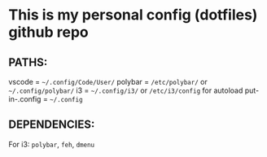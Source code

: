 # This is my personal config (dotfiles) github repo

## PATHS:

vscode = `~/.config/Code/User/`
polybar = `/etc/polybar/` or `~/.config/polybar/`
i3 = `~/.config/i3/` or `/etc/i3/config` for autoload
put-in-.config = `~/.config`

## DEPENDENCIES:

For i3: 
`polybar`, `feh`, `dmenu`
